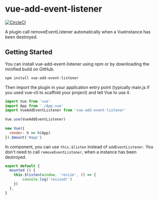 # vue-add-event-listener

[![CircleCI](https://circleci.com/gh/bonos103/vue-add-event-listener/tree/master.svg?style=svg)](https://circleci.com/gh/bonos103/vue-add-event-listener/tree/master)

A plugin call removeEventListener automatically when a VueInstance has been destroyed.

## Getting Started

You can install vue-add-event-listener using npm or by downloading the minified build on GitHub.

```bash
npm install vue-add-event-listener
```

Then import the plugin in your application entry point (typically main.js if you used vue-cli to scaffold your project) and tell Vue to use it. 

```js
import Vue from 'vue'
import App from './App.vue'
import VueAddEventListener from 'vue-add-event-listener'
 
Vue.use(VueAddEventListener)
 
new Vue({
  render: h => h(App)
}).$mount('#app')
```

In component, you can use `this.$listen` instead of `addEventListener`. You don't need to call `removeEventListener`, when a instance has been destroyed.

```js
export default {
  mounted () {
    this.$listen(window, 'resize', () => {
        console.log('resized!')
    })
  },
}
```